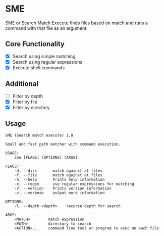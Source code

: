 # SME

SME or Search Match Execute finds files based on match and runs a command with
that file as an argument.

## Core Functionality

- [x] Search using simple matching
- [x] Search using regular expressions
- [x] Execute shell commands

## Additional

- [ ] Filter by depth
- [x] Filter by file
- [x] Filter by directory

## Usage

```
SME (Search match execute) 1.0

Small and fast path matcher with command execution.

USAGE:
    sme [FLAGS] [OPTIONS] [ARGS]

FLAGS:
    -d, --dirs       match against at files
    -f, --file       match against at files
    -h, --help       Prints help information
    -e, --regex      use regular expressions for matching
    -V, --version    Prints version information
    -v, --verbose    output more information

OPTIONS:
    -l, --depth <depth>    recurse depth for search

ARGS:
    <MATCH>        match expression
    <PATH>         directory to search
    <ACTION>...    command line tool or program to exec on each file
```
